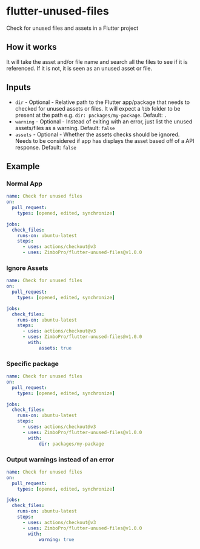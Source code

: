 # flutter-unused-files

Check for unused files and assets in a Flutter project

## How it works

It will take the asset and/or file name and search all the files to see if it is referenced. If it is not, it is seen as an unused asset or file.

## Inputs

- `dir` - Optional - Relative path to the Flutter app/package that needs to checked for unused assets or files. It will expect a `lib` folder to be present at the path e.g. `dir: packages/my-package`. Default: `.`
- `warning` - Optional - Instead of exiting with an error, just list the unused assets/files as a warning. Default: `false`
- `assets` - Optional - Whether the assets checks should be ignored. Needs to be considered if app has displays the asset based off of a API response. Default: `false`

## Example

### Normal App

```yaml
name: Check for unused files
on:
  pull_request:
    types: [opened, edited, synchronize]

jobs:
  check_files:
    runs-on: ubuntu-latest
    steps:
      - uses: actions/checkout@v3
      - uses: ZimboPro/flutter-unused-files@v1.0.0
```

### Ignore Assets

```yaml
name: Check for unused files
on:
  pull_request:
    types: [opened, edited, synchronize]

jobs:
  check_files:
    runs-on: ubuntu-latest
    steps:
      - uses: actions/checkout@v3
      - uses: ZimboPro/flutter-unused-files@v1.0.0
        with:
            assets: true
```

### Specific package

```yaml
name: Check for unused files
on:
  pull_request:
    types: [opened, edited, synchronize]

jobs:
  check_files:
    runs-on: ubuntu-latest
    steps:
      - uses: actions/checkout@v3
      - uses: ZimboPro/flutter-unused-files@v1.0.0
        with:
            dir: packages/my-package
```

### Output warnings instead of an error

```yaml
name: Check for unused files
on:
  pull_request:
    types: [opened, edited, synchronize]

jobs:
  check_files:
    runs-on: ubuntu-latest
    steps:
      - uses: actions/checkout@v3
      - uses: ZimboPro/flutter-unused-files@v1.0.0
        with:
            warning: true
```
